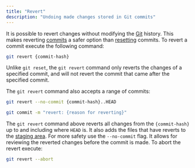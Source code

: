 ```yaml
---
title: "Revert"
description: "Undoing made changes stored in Git commits"
---
```


It is possible to revert changes without modifying the [Git](git)
history. This makes reverting [commits](commit) a safer option than
[resetting](reset) commits. To revert a commit execute the
following command:

```sh
git revert {commit-hash}
```

Unlike `git reset`, the `git revert` command only reverts the changes of
a specified commit, and will not revert the commit that came after the
specified commit.

The `git revert` command also accepts a range of commits:

```sh
git revert --no-commit {commit-hash}..HEAD
```

```sh
git commit -m "revert: {reason for reverting}"
```

The `git revert` command above reverts all changes from the
`{commit-hash}` up to and including where `HEAD` is. It also
adds the files that have reverts to the [staging area](staging-area).
For more safety use the `--no-commit` flag.
It allows for reviewing the reverted changes before the commit is made.
To abort the revert execute:

```sh
git revert --abort
```
